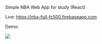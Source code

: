 Simple NBA Web App for study (React)

Live: https://nba-full-fc500.firebaseapp.com


Demo:

![](nba.app.demo.gif)
